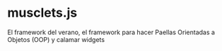 # musclets.js
El framework del verano, el framework para hacer Paellas Orientadas a Objetos (OOP) y calamar widgets

